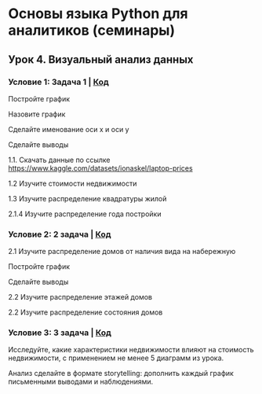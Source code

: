 # Основы языка Python для аналитиков (семинары)
## Урок 4. Визуальный анализ данных
### Условие 1: Задача 1 | [Код](Sem4.ipynb)
Постройте график

Назовите график

Сделайте именование оси x и оси y

Сделайте выводы

1.1. Скачать данные по ссылке https://www.kaggle.com/datasets/ionaskel/laptop-prices

1.2 Изучите стоимости недвижимости

1.3 Изучите распределение квадратуры жилой

2.1.4 Изучите распределение года постройки

### Условие 2: 2 задача | [Код](Sem4.ipynb)

2.1 Изучите распределение домов от наличия вида на набережную

Постройте график

Сделайте выводы

2.2 Изучите распределение этажей домов

2.2 Изучите распределение состояния домов

### Условие 3: 3 задача | [Код](Sem4.ipynb)
Исследуйте, какие характеристики недвижимости влияют на стоимость недвижимости, с применением не менее 5 диаграмм из урока.

Анализ сделайте в формате storytelling: дополнить каждый график письменными выводами и наблюдениями.